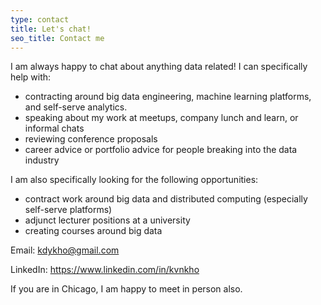 ```yaml
---
type: contact
title: Let's chat!
seo_title: Contact me
---
```


I am always happy to chat about anything data related! I can specifically help with:

* contracting around big data engineering, machine learning platforms, and self-serve analytics.
* speaking about my work at meetups, company lunch and learn, or informal chats
* reviewing conference proposals
* career advice or portfolio advice for people breaking into the data industry

I am also specifically looking for the following opportunities:
* contract work around big data and distributed computing (especially self-serve platforms)
* adjunct lecturer positions at a university
* creating courses around big data

Email: kdykho@gmail.com

LinkedIn: https://www.linkedin.com/in/kvnkho

If you are in Chicago, I am happy to meet in person also.